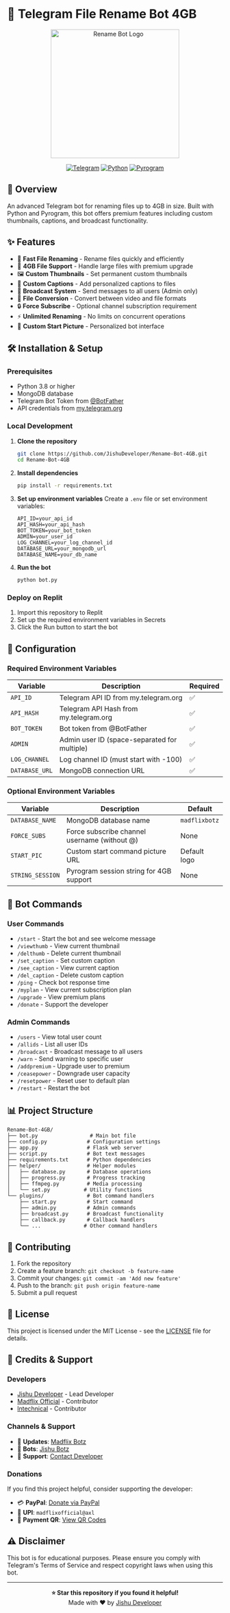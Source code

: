 # 🤖 Telegram File Rename Bot 4GB

<div align="center">
  <img src="https://graph.org/file/ad48ac09b1e6f30d2dae4.jpg" alt="Rename Bot Logo" width="300">
  
  [![Telegram](https://img.shields.io/badge/Telegram-Bot-blue?style=flat&logo=telegram)](https://t.me/filerenamexprobot)
  [![Python](https://img.shields.io/badge/Python-3.8+-blue?style=flat&logo=python)](https://python.org)
  [![Pyrogram](https://img.shields.io/badge/Pyrogram-2.0-green?style=flat)](https://pyrogram.org)
</div>

## 📖 Overview

An advanced Telegram bot for renaming files up to 4GB in size. Built with Python and Pyrogram, this bot offers premium features including custom thumbnails, captions, and broadcast functionality.

## ✨ Features

- 🚀 **Fast File Renaming** - Rename files quickly and efficiently
- 📁 **4GB File Support** - Handle large files with premium upgrade
- 🖼️ **Custom Thumbnails** - Set permanent custom thumbnails
- 📝 **Custom Captions** - Add personalized captions to files
- 📢 **Broadcast System** - Send messages to all users (Admin only)
- 🔄 **File Conversion** - Convert between video and file formats
- 🔒 **Force Subscribe** - Optional channel subscription requirement
- ⚡ **Unlimited Renaming** - No limits on concurrent operations
- 🎨 **Custom Start Picture** - Personalized bot interface

## 🛠️ Installation & Setup

### Prerequisites

- Python 3.8 or higher
- MongoDB database
- Telegram Bot Token from [@BotFather](https://t.me/BotFather)
- API credentials from [my.telegram.org](https://my.telegram.org)

### Local Development

1. **Clone the repository**
   ```bash
   git clone https://github.com/JishuDeveloper/Rename-Bot-4GB.git
   cd Rename-Bot-4GB
   ```

2. **Install dependencies**
   ```bash
   pip install -r requirements.txt
   ```

3. **Set up environment variables**
   Create a `.env` file or set environment variables:
   ```env
   API_ID=your_api_id
   API_HASH=your_api_hash
   BOT_TOKEN=your_bot_token
   ADMIN=your_user_id
   LOG_CHANNEL=your_log_channel_id
   DATABASE_URL=your_mongodb_url
   DATABASE_NAME=your_db_name
   ```

4. **Run the bot**
   ```bash
   python bot.py
   ```

### Deploy on Replit

1. Import this repository to Replit
2. Set up the required environment variables in Secrets
3. Click the Run button to start the bot

## 🔧 Configuration

### Required Environment Variables

| Variable | Description | Required |
|----------|-------------|----------|
| `API_ID` | Telegram API ID from my.telegram.org | ✅ |
| `API_HASH` | Telegram API Hash from my.telegram.org | ✅ |
| `BOT_TOKEN` | Bot token from @BotFather | ✅ |
| `ADMIN` | Admin user ID (space-separated for multiple) | ✅ |
| `LOG_CHANNEL` | Log channel ID (must start with -100) | ✅ |
| `DATABASE_URL` | MongoDB connection URL | ✅ |

### Optional Environment Variables

| Variable | Description | Default |
|----------|-------------|---------|
| `DATABASE_NAME` | MongoDB database name | `madflixbotz` |
| `FORCE_SUBS` | Force subscribe channel username (without @) | None |
| `START_PIC` | Custom start command picture URL | Default logo |
| `STRING_SESSION` | Pyrogram session string for 4GB support | None |

## 📱 Bot Commands

### User Commands

- `/start` - Start the bot and see welcome message
- `/viewthumb` - View current thumbnail
- `/delthumb` - Delete current thumbnail
- `/set_caption` - Set custom caption
- `/see_caption` - View current caption
- `/del_caption` - Delete custom caption
- `/ping` - Check bot response time
- `/myplan` - View current subscription plan
- `/upgrade` - View premium plans
- `/donate` - Support the developer

### Admin Commands

- `/users` - View total user count
- `/allids` - List all user IDs
- `/broadcast` - Broadcast message to all users
- `/warn` - Send warning to specific user
- `/addpremium` - Upgrade user to premium
- `/ceasepower` - Downgrade user capacity
- `/resetpower` - Reset user to default plan
- `/restart` - Restart the bot

## 📊 Project Structure

```
Rename-Bot-4GB/
├── bot.py                 # Main bot file
├── config.py             # Configuration settings
├── app.py                # Flask web server
├── script.py             # Bot text messages
├── requirements.txt      # Python dependencies
├── helper/               # Helper modules
│   ├── database.py       # Database operations
│   ├── progress.py       # Progress tracking
│   ├── ffmpeg.py         # Media processing
│   └── set.py           # Utility functions
└── plugins/              # Bot command handlers
    ├── start.py          # Start command
    ├── admin.py          # Admin commands
    ├── broadcast.py      # Broadcast functionality
    ├── callback.py       # Callback handlers
    └── ...              # Other command handlers
```

## 🤝 Contributing

1. Fork the repository
2. Create a feature branch: `git checkout -b feature-name`
3. Commit your changes: `git commit -am 'Add new feature'`
4. Push to the branch: `git push origin feature-name`
5. Submit a pull request

## 📄 License

This project is licensed under the MIT License - see the [LICENSE](LICENSE) file for details.

## 👥 Credits & Support

### Developers
- [Jishu Developer](https://github.com/JishuDeveloper) - Lead Developer
- [Madflix Official](https://github.com/jishusinha) - Contributor
- [lntechnical](https://github.com/lntechnical2) - Contributor

### Channels & Support
- 📢 **Updates**: [Madflix Botz](https://t.me/Madflix_Bots)
- 🤖 **Bots**: [Jishu Botz](https://t.me/JishuBotz)
- 💬 **Support**: [Contact Developer](https://t.me/JishuDeveloper)

### Donations
If you find this project helpful, consider supporting the developer:

- 💳 **PayPal**: [Donate via PayPal](https://paypal.me/jishudeveloper/2.50USD)
- 📱 **UPI**: `madflixofficial@axl`
- 🔗 **Payment QR**: [View QR Codes](https://graph.org/QR-Payment-07-24-4)

## ⚠️ Disclaimer

This bot is for educational purposes. Please ensure you comply with Telegram's Terms of Service and respect copyright laws when using this bot.

---

<div align="center">
  <b>⭐ Star this repository if you found it helpful!</b>
  <br>
  Made with ❤️ by <a href="https://t.me/JishuDeveloper">Jishu Developer</a>
</div>
